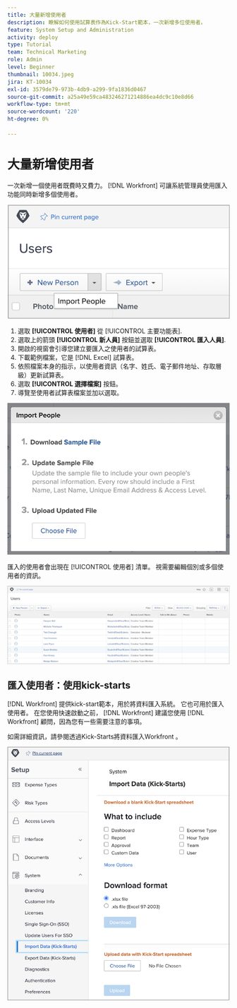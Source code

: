 ```yaml
---
title: 大量新增使用者
description: 瞭解如何使用試算表作為Kick-Start範本，一次新增多位使用者。
feature: System Setup and Administration
activity: deploy
type: Tutorial
team: Technical Marketing
role: Admin
level: Beginner
thumbnail: 10034.jpeg
jira: KT-10034
exl-id: 3579de79-973b-4db9-a299-9fa1836d0467
source-git-commit: a25a49e59ca483246271214886ea4dc9c10e8d66
workflow-type: tm+mt
source-wordcount: '220'
ht-degree: 0%

---
```


# 大量新增使用者

一次新增一個使用者既費時又費力。 [!DNL Workfront] 可讓系統管理員使用匯入功能同時新增多個使用者。

![[!UICONTROL 匯入人員] 功能表選項](assets/admin-fund-adding-users-5.png)

1. 選取 **[!UICONTROL 使用者]** 從 [!UICONTROL 主要功能表].
1. 選取上的箭頭 **[!UICONTROL 新人員]** 按鈕並選取 **[!UICONTROL 匯入人員]**.
1. 開啟的視窗會引導您建立要匯入之使用者的試算表。
1. 下載範例檔案，它是 [!DNL Excel] 試算表。
1. 依照檔案本身的指示，以使用者資訊（名字、姓氏、電子郵件地址、存取層級）更新試算表。
1. 選取 **[!UICONTROL 選擇檔案]** 按鈕。
1. 導覽至使用者試算表檔案並加以選取。

![匯入人員視窗](assets/admin-fund-adding-users-6.png)

匯入的使用者會出現在 [!UICONTROL 使用者] 清單。 視需要編輯個別或多個使用者的資訊。

![使用者清單](assets/admin-fund-adding-users-7.png)

## 匯入使用者：使用kick-starts

[!DNL Workfront] 提供kick-start範本，用於將資料匯入系統。 它也可用於匯入使用者。 在您使用快速啟動之前， [!DNL Workfront] 建議您使用 [!DNL Workfront] 顧問，因為您有一些需要注意的事項。

<!---
paragraph below needs URL to article
--->

如需詳細資訊，請參閱透過Kick-Starts將資料匯入Workfront 。

![[!UICONTROL 匯入資料] ([!UICONTROL Kick-Starts])視窗 [!UICONTROL 設定] 區域](assets/admin-fund-adding-users-8.png)

<!--
Learn more URLs
Import users
Import data into Workfront via Kick-Starts
-->
